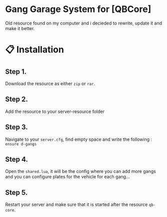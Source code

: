 # Gang Garage System for [QBCore]

Old resource found on my computer and i decieded to rewrite, update it and make it better.

# 📋 Installation

## Step 1. 
Download the resource as either `zip` or `rar`.

## Step 2.
Add the resource to your server-resource folder

## Step 3. 
Navigate to your `server.cfg`, find empty space and write the following :
`ensure d-gangs`

## Step 4. 
Open the `shared.lua`, it will be the config where you can add more gangs and you can configure plates for the vehicle for each gang...

## Step 5. 
Restart your server and make sure that it is started after the resource `qb-core`.



